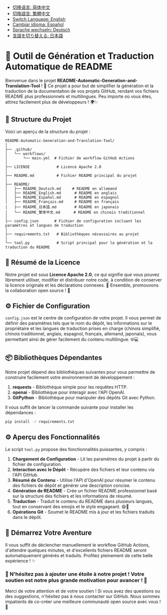 - [切换语言: 简体中文](/README.md)
- [切換語言: 繁體中文](/README/README_繁体中文.md)
- [Switch Language: English](/README/README_English.md)
- [Cambiar idioma: Español](/README/README_Español.md)
- [Sprache wechseln: Deutsch](/README/README_Deutsch.md)
- [言語を切り替える: 日本語](/README/README_日本語.md)

# 🤖 Outil de Génération et Traduction Automatique de README

Bienvenue dans le projet **README-Automatic-Generation-and-Translation-Tool** ! 🎉 Ce projet a pour but de simplifier la génération et la traduction de la documentation de vos projets GitHub, rendant vos fichiers README plus professionnels et multilingues. Peu importe où vous êtes, attirez facilement plus de développeurs ! 🌍✨

## 🚀 Structure du Projet

Voici un aperçu de la structure du projet :

```
README-Automatic-Generation-and-Translation-Tool/
│
├── .github/
│   └── workflows/
│       └── main.yml  # Fichier de workflow GitHub Actions
│
├── LICENSE            # Licence Apache 2.0
│
├── README.md          # Fichier README principal du projet
│
├── README/
│   ├── README_Deutsch.md     # README en allemand 
│   ├── README_English.md      # README en anglais 
│   ├── README_Español.md      # README en espagnol 
│   ├── README_Français.md     # README en français 
│   ├── README_日本語.md        # README en japonais 
│   └── README_繁体中文.md      # README en chinois traditionnel 
│
├── config.json       # Fichier de configuration incluant les paramètres et langues de traduction
│
├── requirements.txt   # Bibliothèques nécessaires au projet
│
└── tool.py            # Script principal pour la génération et la traduction du README
```

## 📜 Résumé de la Licence

Notre projet est sous **Licence Apache 2.0**, ce qui signifie que vous pouvez librement utiliser, modifier et distribuer notre code, à condition de conserver la licence originale et les déclarations connexes. 📝 Ensemble, promouvons la collaboration open source ! 💪

## ⚙️ Fichier de Configuration

`config.json` est le centre de configuration de votre projet. Il vous permet de définir des paramètres tels que le nom du dépôt, les informations sur le propriétaire et les langues de traduction prises en charge (chinois simplifié, chinois traditionnel, anglais, espagnol, français, allemand, japonais), vous permettant ainsi de gérer facilement du contenu multilingue. 🌐💻

## 📦 Bibliothèques Dépendantes

Notre projet dépend des bibliothèques suivantes pour vous permettre de construire facilement votre environnement de développement :

1. **requests** - Bibliothèque simple pour les requêtes HTTP.
2. **openai** - Bibliothèque pour interagir avec l'API OpenAI.
3. **GitPython** - Bibliothèque pour manipuler des dépôts Git avec Python.

Il vous suffit de lancer la commande suivante pour installer les dépendances :

```bash
pip install -r requirements.txt
```

## ⚙️ Aperçu des Fonctionnalités

Le script `tool.py` propose des fonctionnalités puissantes, y compris :

1. **Chargement de Configuration** - Lit les paramètres du projet à partir du fichier de configuration.
2. **Interaction avec le Dépôt** - Récupère des fichiers et leur contenu via l'API GitHub.
3. **Résumé de Contenu** - Utilise l'API d'OpenAI pour résumer le contenu des fichiers de dépôt et générer une description concise.
4. **Génération de README** - Crée un fichier README professionnel basé sur la structure des fichiers et les informations de résumé.
5. **Traduction** - Traduit le contenu du README dans plusieurs langues, tout en conservant des emojis et le style engageant. 😄🎨
6. **Opérations Git** - Soumet le README mis à jour et les fichiers traduits dans le dépôt.

## 🚀 Démarrez Votre Aventure

Il vous suffit de déclencher manuellement le workflow GitHub Actions, d'attendre quelques minutes, et d'excellents fichiers README seront automatiquement générés et traduits. Profitez pleinement de cette belle expérience ! ✨

### 🌟 N'hésitez pas à ajouter une étoile à notre projet ! Votre soutien est notre plus grande motivation pour avancer ! 💖

Merci de votre attention et de votre soutien ! Si vous avez des questions ou des suggestions, n'hésitez pas à nous contacter sur GitHub. Nous sommes impatients de co-créer une meilleure communauté open source avec vous ! 🤝